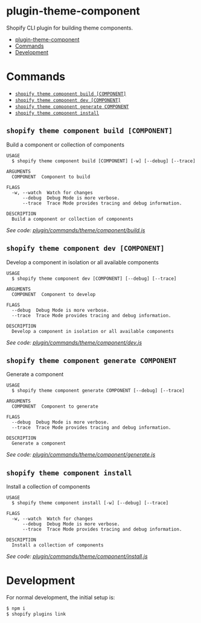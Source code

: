 # plugin-theme-component

Shopify CLI plugin for building theme components.

<!-- toc -->
* [plugin-theme-component](#plugin-theme-component)
* [Commands](#commands)
* [Development](#development)
<!-- tocstop -->

# Commands

<!-- commands -->
* [`shopify theme component build [COMPONENT]`](#shopify-theme-component-build-component)
* [`shopify theme component dev [COMPONENT]`](#shopify-theme-component-dev-component)
* [`shopify theme component generate COMPONENT`](#shopify-theme-component-generate-component)
* [`shopify theme component install`](#shopify-theme-component-install)

## `shopify theme component build [COMPONENT]`

Build a component or collection of components

```
USAGE
  $ shopify theme component build [COMPONENT] [-w] [--debug] [--trace]

ARGUMENTS
  COMPONENT  Component to build

FLAGS
  -w, --watch  Watch for changes
      --debug  Debug Mode is more verbose.
      --trace  Trace Mode provides tracing and debug information.

DESCRIPTION
  Build a component or collection of components
```

_See code: [plugin/commands/theme/component/build.js](https://github.com/archetype-themes/plugin-theme-component/blob/v2.0.4/plugin/commands/theme/component/build.js)_

## `shopify theme component dev [COMPONENT]`

Develop a component in isolation or all available components

```
USAGE
  $ shopify theme component dev [COMPONENT] [--debug] [--trace]

ARGUMENTS
  COMPONENT  Component to develop

FLAGS
  --debug  Debug Mode is more verbose.
  --trace  Trace Mode provides tracing and debug information.

DESCRIPTION
  Develop a component in isolation or all available components
```

_See code: [plugin/commands/theme/component/dev.js](https://github.com/archetype-themes/plugin-theme-component/blob/v2.0.4/plugin/commands/theme/component/dev.js)_

## `shopify theme component generate COMPONENT`

Generate a component

```
USAGE
  $ shopify theme component generate COMPONENT [--debug] [--trace]

ARGUMENTS
  COMPONENT  Component to generate

FLAGS
  --debug  Debug Mode is more verbose.
  --trace  Trace Mode provides tracing and debug information.

DESCRIPTION
  Generate a component
```

_See code: [plugin/commands/theme/component/generate.js](https://github.com/archetype-themes/plugin-theme-component/blob/v2.0.4/plugin/commands/theme/component/generate.js)_

## `shopify theme component install`

Install a collection of components

```
USAGE
  $ shopify theme component install [-w] [--debug] [--trace]

FLAGS
  -w, --watch  Watch for changes
      --debug  Debug Mode is more verbose.
      --trace  Trace Mode provides tracing and debug information.

DESCRIPTION
  Install a collection of components
```

_See code: [plugin/commands/theme/component/install.js](https://github.com/archetype-themes/plugin-theme-component/blob/v2.0.4/plugin/commands/theme/component/install.js)_
<!-- commandsstop -->

# Development

For normal development, the initial setup is:

```sh
$ npm i
$ shopify plugins link
```
